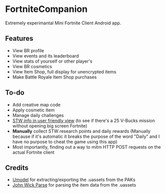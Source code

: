# FortniteCompanion
Extremely experimantal Mini Fortnite Client Android app.

## Features
* View BR profile
* View events and its leaderboard
* View stats of yourself or other player's
* View BR cosmetics
* View Item Shop, full display for unencrypted items
* Make Battle Royale Item Shop purchases

## To-do
* Add creative map code
* Apply cosmetic item
* Manage daily challenges
* [STW info in user friendly view](https://www.stormshield.one/save-the-world) (to see if there's a 25 V-Bucks mission without opening big screen Fortnite)
* __Manually__ collect STW research points and daily rewards (Manually because if it's automatic it breaks the purpose of the word "Daily" and I have no purpose to cheat the game using this app)
* Most importantly, finding out a way to mitm HTTP POST requests on the actual Fortnite client

## Credits
* [Umodel](https://www.gildor.org/en/projects/umodel) for extracting/exporting the .uassets from the PAKs
* [John Wick Parse](https://github.com/SirWaddles/JohnWickParse) for parsing the item data from the .uassets

